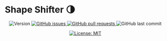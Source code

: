 # Shape Shifter 🌗

<p align="center">
  <img alt="Version" src="https://img.shields.io/github/v/tag/miniclip/shapeshifter?label=version" />
  <a href="https://github.com/miniclip/shapeshifter/issues" target="_blank">
     <img alt="GitHub issues" src ="https://img.shields.io/github/issues-raw/miniclip/shapeshifter" />
  </a>
  <a href="https://github.com/miniclip/shapeshifter/pulls" target="_blank">
   <img alt="GitHub pull requests" src ="https://img.shields.io/github/issues-pr-raw/miniclip/shapeshifter" />
  </a>
  <img alt="GitHub last commit" src ="https://img.shields.io/github/last-commit/miniclip/shapeshifter" />
</p>
<p align="center">
  <a href="https://github.com/miniclip/shapeshifter/blob/master/LICENSE.md" target="_blank">
    <img alt="License: MIT" src="https://img.shields.io/badge/License-MIT-blue.svg" />
  </a>
</p>

